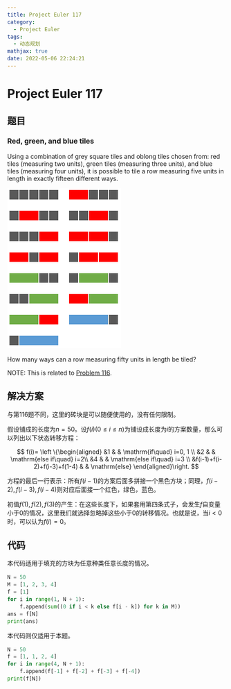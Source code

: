 ```yaml
---
title: Project Euler 117
category:
  - Project Euler
tags:
  - 动态规划
mathjax: true
date: 2022-05-06 22:24:21
---
```


<escape><!-- more --></escape>

# Project Euler 117

## 题目

### Red, green, and blue tiles

Using a combination of grey square tiles and oblong tiles chosen from: red tiles (measuring two units), green tiles (measuring three units), and blue tiles (measuring four units), it is possible to tile a row measuring five units in length in exactly fifteen different ways.

![](../images/p117.png)

How many ways can a row measuring fifty units in length be tiled?

NOTE: This is related to <a href="/Problem101-125/#Problem_116">Problem 116</a>.

## 解决方案

与第116题不同，这里的砖块是可以随便使用的，没有任何限制。

假设铺成的长度为$n=50$。设$f(i)(0\leq i\leq n)$为铺设成长度为$i$的方案数量，那么可以列出以下状态转移方程：

$$
f(i)=
\left \{\begin{aligned}
  &1  & & \mathrm{if\quad} i=0, 1 \\
  &2  & & \mathrm{else if\quad} i=2\\
  &4  & & \mathrm{else if\quad} i=3 \\
  &f(i-1)+f(i-2)+f(i-3)+f(1-4) & & \mathrm{else}
\end{aligned}\right.
$$

方程的最后一行表示：所有$f(i-1)$的方案后面多拼接一个黑色方块；同理，$f(i-2),f(i-3),f(i-4)$则对应后面接一个红色，绿色，蓝色。

初值$f(1),f(2),f(3)$的产生：在这些长度下，如果套用第四条式子，会发生$f$自变量小于$0$的情况，这里我们就选择忽略掉这些小于$0$的转移情况。也就是说，当$i<0$时，可以认为$f(i)=0$。

## 代码

本代码适用于填充的方块为任意种类任意长度的情况。

```py
N = 50
M = [1, 2, 3, 4]
f = [1]
for i in range(1, N + 1):
    f.append(sum((0 if i < k else f[i - k]) for k in M))
ans = f[N]
print(ans)

```

本代码则仅适用于本题。

```py
N = 50
f = [1, 1, 2, 4]
for i in range(4, N + 1):
    f.append(f[-1] + f[-2] + f[-3] + f[-4])
print(f[N])

```
